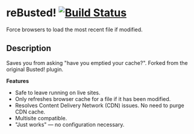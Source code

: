 # reBusted! [![Build Status](https://travis-ci.org/Pross/reBusted.svg?branch=master)](https://travis-ci.org/Pross/reBusted)

Force browsers to load the most recent file if modified.

## Description

Saves you from asking "have you emptied your cache?".
Forked from the original Busted! plugin.

**Features**

* Safe to leave running on live sites.
* Only refreshes browser cache for a file if it has been modified.
* Resolves Content Delivery Network (CDN) issues. No need to purge CDN cache.
* Multisite compatible.
* "Just works" — no configuration necessary.
